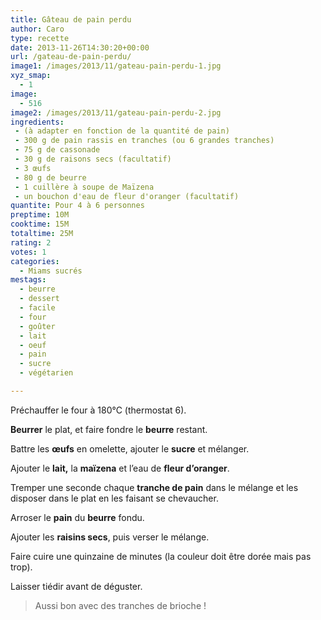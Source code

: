 ```yaml
---
title: Gâteau de pain perdu
author: Caro
type: recette
date: 2013-11-26T14:30:20+00:00
url: /gateau-de-pain-perdu/
image1: /images/2013/11/gateau-pain-perdu-1.jpg
xyz_smap:
  - 1
image:
  - 516
image2: /images/2013/11/gateau-pain-perdu-2.jpg
ingredients:
 - (à adapter en fonction de la quantité de pain)
 - 300 g de pain rassis en tranches (ou 6 grandes tranches)
 - 75 g de cassonade
 - 30 g de raisons secs (facultatif)
 - 3 œufs
 - 80 g de beurre
 - 1 cuillère à soupe de Maïzena
 - un bouchon d'eau de fleur d'oranger (facultatif)
quantite: Pour 4 à 6 personnes
preptime: 10M
cooktime: 15M
totaltime: 25M
rating: 2
votes: 1
categories:
  - Miams sucrés
mestags:
  - beurre
  - dessert
  - facile
  - four
  - goûter
  - lait
  - oeuf
  - pain
  - sucre
  - végétarien

---
```

Préchauffer le four à 180°C (thermostat 6).

**Beurrer** le plat, et faire fondre le **beurre** restant.

Battre les **œufs** en omelette, ajouter le **sucre** et mélanger.

Ajouter le **lait,** la **maïzena** et l&rsquo;eau de **fleur d&rsquo;oranger**.

Tremper une seconde chaque **tranche de pain** dans le mélange et les disposer dans le plat en les faisant se chevaucher.

Arroser le **pain** du **beurre** fondu.

Ajouter les **raisins secs**, puis verser le mélange.

Faire cuire une quinzaine de minutes (la couleur doit être dorée mais pas trop).

Laisser tiédir avant de déguster.

> Aussi bon avec des tranches de brioche !
